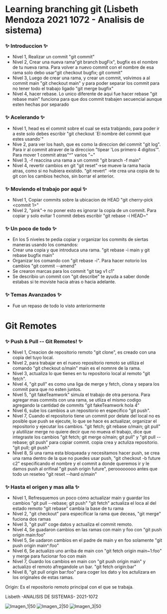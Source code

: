 # Learning branching  git (Lisbeth Mendoza 2021 1072 - Analisis de sistema)

### :sparkles: Introduccion :sparkles:
- Nivel 1, Realizar un commit "git commit"
- Nivel 2, Crear una nueva rama"git branch bugFix", bugfix es el nombre de tu nueva rama. Para volver a nuevo commit con el nombre de esa rama solo debo usar"git checkout bugfix; git commit"
- Nivel 3, Luego de crear una rama, y crear un commit, volvimos a al commit main "git checkout main" y para poder separar los commit para no tener todo el trabajo ligado "git merge bugfix"
- Nivel 4, hacer rebase. Lo unico diferente de aqui fue hacer rebase "git rebase main" funciona para que dos commit trabajen secuencial aunque esten hechas por separado

### :sparkles: Acelerando :sparkles:
- Nivel 1, head es el commit sobre el cual se esta trabjando, para poder ir a este solo debes escribir "git checkout ´El nombre del commit que estes usando´"
- Nive 2, para ver los hash, que es como la direccion del commit "git log". Para ir al commit atraver de la direccion "tipear 'Los primero 4 digitos'". Para mover 1 commit atras"^" varios "~<num>" 
- Nivel 3, -f reaccina una rama a un commit "git branch -f main" 
- Nivel 4, revertir cambios en git "git reset"->se mueve la rama hacia atras, como si no hubiera existido. "git revert" ->te crea una copia de tu git con los cambios hechos, sin borrar el anterior. 

### :sparkles: Moviendo el trabajo por aqui :sparkles:
- Nivel 1, Copiar commits sobre la ubicacion de HEAD "git cherry-pick <commit 1>" 
- Nivel 2, "pink"-> no poner esto es ignorar la copia de un commit. Para copiar y solo evitar 1 commit debes escribir "git rebase -i HEAD~<num>" 

### :sparkles: Un poco de todo :sparkles:
 - En los 5 niveles te pedia copiar y organizar los commits de siertas maneras usando los comandos: 
 - Crear una copia y que introduca una rama. "git rebase -i main y git rebase bugfix main"
 - Organizar los comando con "git rebase -i". Para hacer notorio los cambios "git commit --amend" 
 - Se crearon marcas para los commit "git tag v1 c1"
 - Se describio un commit con "git describe" te ayuda a saber donde estabas si te moviste hacia atras o hacia adelante. 
 
 ### :sparkles: Temas Avanzados :sparkles:
 - Fue un repaso de todo lo visto anteriormente
 
 
 # Git Remotes

 ###  :sparkles: Push & Pull -- Git Remotes! :sparkles:
 - Nivel 1, Creacion de repositorio remoto "git clone", es creado con una copia del tuyo local. 
 - Nivel 2, para trabajar en el nuevo repositorio remoto se utiliza el comando "git checkout o/main" main es el nomnre de la rama. 
 - Nivel 3, actualiza lo que tienes en tu repositorio local al remoto "git fetch".
 - Nivel 4, "git pull" es como una liga de merge y fetch, clona y separa los commit para que no esten juntos.
 - Nivel 5, "git fakeTeamwork" simula el trabajo de otra persona. Para agregar mas commits con una rama, se utliza el mismo codigo agregando la cantidad de commits "git fakeTeamwork hola 4"
 - Nivel 6, sube los cambios a un repositorio en especifico "git push".
 - Nivel 7, Cuando el repositorio tiene un commit por delate del local no es posible que push se ejecute, lo que se hace es actualizar, organizar el repositorio y ejecutar los cambios. "git fetch; git rebase o/main; git pull"  y alutilizar merge no quiere decir que no mueva el trabajo, dice que integraste los cambios "git fetch; git merge o/main; git pull" y "git pull --rebase; git push" para copiar commit. copia crea y actuliza repositorio. "git pull; git push"
 - Nivel 8, Si una rama esta bloqueada y necesitamos hacer push, se crea una rama dentro de la que no puedes usar push, "git checkout -b future c2" especificando el nombre y el commit a donde queremos ir y le damos push al orifinal "git push origin future", peroooooooo antes que todo un reseteo "git reset --hard o/main" 
 
 ### :sparkles: Hasta el origen y mas alla  :sparkles:
 - Nivel 1, Refresquemos un poco cómo actualizar main y guardar los cambios "git pull --rebase; git push" 
 "git fetch" actualiza el loca al del estado remoto
 "git rebase" cambia la base de tu rama
 - Nivel 2, "git checkout" para especificar la rama que deceas, "git merge" fuciona dos ramas
 - Nivel 3, "git pull" coge datos y actualiza el commit remoto.
 - Nivel 4, Se guadaron cambios en las ramas con main y foo con "git push origin main:foo"
 - Nivel 5, Se uadaron cambios en el padre de main y en foo solamente "git push origin main^:foo"
 - Nivel 6, Se actualizo uno arriba de main con "git fetch origin main~1:foo" y merge para fucionar foo con main 
 - Nivel 7, Guardo los cambios en main con "git push origin main" y  actualizo   el remoto afregandole un bar. "git fetch origin:bar"
 - Nivel 8, "git pull origin bar:foo" para coger los dato y los actulizara en los originales de estas ramas. 
 
 Origin: Es el repositorio remoto principal con el que se trabaja. 
 
Lisbeth -ANALISIS DE SISTEMAS- 2021-1072

![Imagen_1|50](https://user-images.githubusercontent.com/124735191/226139982-ffd509db-4bc1-4244-9b88-7917bc600ad3.jpg) 
![Imagen_2|50](https://user-images.githubusercontent.com/124735191/226139899-d7df7269-f954-4a34-b042-f2aae71b5a3e.jpg)
![Imagen_3|50](https://user-images.githubusercontent.com/124735191/226139910-66e12e4a-65df-4f2e-b0f4-6185bc0b7407.jpg)

